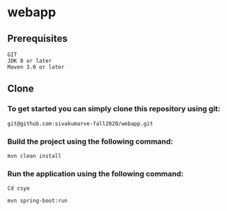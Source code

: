 # webapp

## Prerequisites

    GIT
    JDK 8 or later
    Maven 3.0 or later

## Clone

### To get started you can simply clone this repository using git:

    git@github.com:sivakumarve-fall2020/webapp.git

### Build the project using the following command:
    
    mvn clean install

### Run the application using the following command:

    Cd csye

    mvn spring-boot:run

